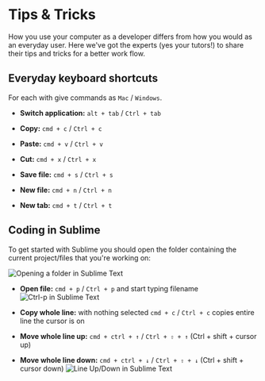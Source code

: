 # Tips & Tricks

How you use your computer as a developer differs from how you would as an everyday user. Here we've got the experts (yes your tutors!) to share their tips and tricks for a better work flow.

## Everyday keyboard shortcuts

For each with give commands as `Mac` / `Windows`.

- **Switch application:** `alt + tab` / `Ctrl + tab`

- **Copy:** `cmd + c` / `Ctrl + c`
- **Paste:** `cmd + v` / `Ctrl + v`
- **Cut:** `cmd + x` / `Ctrl + x`

- **Save file:** `cmd + s` / `Ctrl + s`
- **New file:** `cmd + n` / `Ctrl + n`

- **New tab:** `cmd + t` / `Ctrl + t`

## Coding in Sublime

To get started with Sublime you should open the folder containing the current project/files that you're working on:

![Opening a folder in Sublime Text](https://github.com/develop-me/setup/raw/img/open.gif)

- **Open file:** `cmd + p` / `Ctrl + p` and start typing filename
![Ctrl-p in Sublime Text](https://github.com/develop-me/setup/raw/img/ctrl-p.gif)

- **Copy whole line:** with nothing selected `cmd + c` / `Ctrl + c` copies entire line the cursor is on
- **Move whole line up:** `cmd + ctrl + ↑` / `Ctrl + ⇧ + ↑` (Ctrl + shift + cursor up)
- **Move whole line down:** `cmd + ctrl + ↓` / `Ctrl + ⇧ + ↓` (Ctrl + shift + cursor down)
![Line Up/Down in Sublime Text](https://github.com/develop-me/setup/raw/img/up-down.gif)
